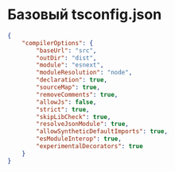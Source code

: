 Базовый tsconfig.json
=====================

```json title='tsconfig.json'
{
	"compilerOptions": {
		"baseUrl": "src",
		"outDir": "dist",
		"module": "esnext",
		"moduleResolution": "node",
		"declaration": true,
		"sourceMap": true,
		"removeComments": true,
		"allowJs": false,
		"strict": true,
		"skipLibCheck": true,
		"resolveJsonModule": true,
		"allowSyntheticDefaultImports": true,
		"esModuleInterop": true,
		"experimentalDecorators": true
	}
}
```